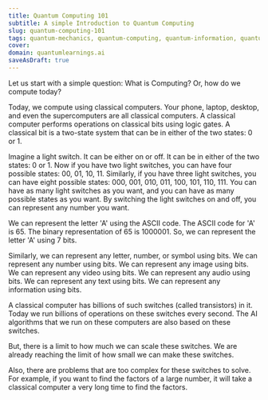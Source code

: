```yaml
---
title: Quantum Computing 101
subtitle: A simple Introduction to Quantum Computing
slug: quantum-computing-101
tags: quantum-mechanics, quantum-computing, quantum-information, quantum-ai, physics, quantum-physics, quantum-chemistry, quantum-biology, quantum-technology, quantum-communication, quantum-cryptography, quantum-teleportation, quantum-entanglement
cover: 
domain: quantumlearnings.ai
saveAsDraft: true
---
```


Let us start with a simple question: What is Computing? Or, how do we compute today?

Today, we compute using classical computers. Your phone, laptop, desktop, and even the supercomputers are all classical computers. A classical computer performs operations on classical bits using logic gates. A classical bit is a two-state system that can be in either of the two states: 0 or 1. 

Imagine a light switch. It can be either on or off. It can be in either of the two states: 0 or 1. Now if you have two light switches, you can have four possible states: 00, 01, 10, 11. Similarly, if you have three light switches, you can have eight possible states: 000, 001, 010, 011, 100, 101, 110, 111.
You can have as many light switches as you want, and you can have as many possible states as you want. 
By switching the light switches on and off, you can represent any number you want.

We can represent the letter 'A' using the ASCII code. The ASCII code for 'A' is 65. The binary representation of 65 is 1000001. So, we can represent the letter 'A' using 7 bits.

Similarly, we can represent any letter, number, or symbol using bits. We can represent any number using bits. We can represent any image using bits. We can represent any video using bits. We can represent any audio using bits. We can represent any text using bits. We can represent any information using bits.

A classical computer has billions of such switches (called transistors) in it. Today we run billions of operations on these switches every second. The AI algorithms that we run on these computers are also based on these switches.

But, there is a limit to how much we can scale these switches. We are already reaching the limit of how small we can make these switches. 

Also, there are problems that are too complex for these switches to solve. For example, if you want to find the factors of a large number, it will take a classical computer a very long time to find the factors. 